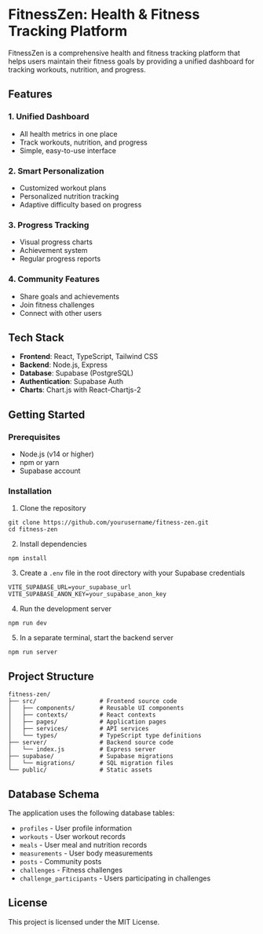 # FitnessZen: Health & Fitness Tracking Platform

FitnessZen is a comprehensive health and fitness tracking platform that helps users maintain their fitness goals by providing a unified dashboard for tracking workouts, nutrition, and progress.

## Features

### 1. Unified Dashboard
- All health metrics in one place
- Track workouts, nutrition, and progress
- Simple, easy-to-use interface

### 2. Smart Personalization
- Customized workout plans
- Personalized nutrition tracking
- Adaptive difficulty based on progress

### 3. Progress Tracking
- Visual progress charts
- Achievement system
- Regular progress reports

### 4. Community Features
- Share goals and achievements
- Join fitness challenges
- Connect with other users

## Tech Stack

- **Frontend**: React, TypeScript, Tailwind CSS
- **Backend**: Node.js, Express
- **Database**: Supabase (PostgreSQL)
- **Authentication**: Supabase Auth
- **Charts**: Chart.js with React-Chartjs-2

## Getting Started

### Prerequisites

- Node.js (v14 or higher)
- npm or yarn
- Supabase account

### Installation

1. Clone the repository
```
git clone https://github.com/yourusername/fitness-zen.git
cd fitness-zen
```

2. Install dependencies
```
npm install
```

3. Create a `.env` file in the root directory with your Supabase credentials
```
VITE_SUPABASE_URL=your_supabase_url
VITE_SUPABASE_ANON_KEY=your_supabase_anon_key
```

4. Run the development server
```
npm run dev
```

5. In a separate terminal, start the backend server
```
npm run server
```

## Project Structure

```
fitness-zen/
├── src/                  # Frontend source code
│   ├── components/       # Reusable UI components
│   ├── contexts/         # React contexts
│   ├── pages/            # Application pages
│   ├── services/         # API services
│   └── types/            # TypeScript type definitions
├── server/               # Backend source code
│   └── index.js          # Express server
├── supabase/             # Supabase migrations
│   └── migrations/       # SQL migration files
└── public/               # Static assets
```

## Database Schema

The application uses the following database tables:

- `profiles` - User profile information
- `workouts` - User workout records
- `meals` - User meal and nutrition records
- `measurements` - User body measurements
- `posts` - Community posts
- `challenges` - Fitness challenges
- `challenge_participants` - Users participating in challenges

## License

This project is licensed under the MIT License.